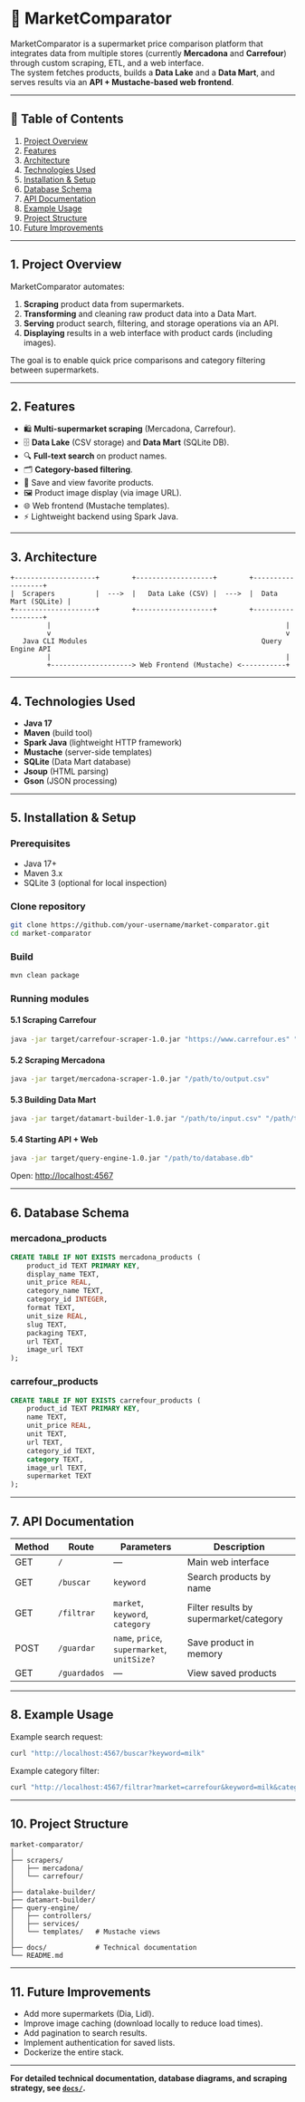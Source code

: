 # 🛒 MarketComparator

MarketComparator is a supermarket price comparison platform that integrates data from multiple stores (currently **Mercadona** and **Carrefour**) through custom scraping, ETL, and a web interface.  
The system fetches products, builds a **Data Lake** and a **Data Mart**, and serves results via an **API + Mustache-based web frontend**.

---

## 📑 Table of Contents
1. [Project Overview](#project-overview)
2. [Features](#features)
3. [Architecture](#architecture)
4. [Technologies Used](#technologies-used)
5. [Installation & Setup](#installation--setup)
6. [Database Schema](#database-schema)
7. [API Documentation](#api-documentation)
8. [Example Usage](#example-usage)
9. [Project Structure](#project-structure)
10. [Future Improvements](#future-improvements)

---

## 1. Project Overview

MarketComparator automates:
1. **Scraping** product data from supermarkets.
2. **Transforming** and cleaning raw product data into a Data Mart.
3. **Serving** product search, filtering, and storage operations via an API.
4. **Displaying** results in a web interface with product cards (including images).

The goal is to enable quick price comparisons and category filtering between supermarkets.

---

## 2. Features

- 🛍 **Multi-supermarket scraping** (Mercadona, Carrefour).
- 🗄 **Data Lake** (CSV storage) and **Data Mart** (SQLite DB).
- 🔍 **Full-text search** on product names.
- 🗂 **Category-based filtering**.
- 💾 Save and view favorite products.
- 🖼 Product image display (via image URL).
- 🌐 Web frontend (Mustache templates).
- ⚡ Lightweight backend using Spark Java.

---

## 3. Architecture

```
+--------------------+        +-------------------+        +------------------+
|  Scrapers          |  --->  |   Data Lake (CSV) |  --->  |  Data Mart (SQLite) |
+--------------------+        +-------------------+        +------------------+
         |                                                          |
         v                                                          v
   Java CLI Modules                                           Query Engine API
         |                                                          |
         +--------------------> Web Frontend (Mustache) <-----------+
```

---

## 4. Technologies Used

- **Java 17**
- **Maven** (build tool)
- **Spark Java** (lightweight HTTP framework)
- **Mustache** (server-side templates)
- **SQLite** (Data Mart database)
- **Jsoup** (HTML parsing)
- **Gson** (JSON processing)

---

## 5. Installation & Setup

### Prerequisites
- Java 17+
- Maven 3.x
- SQLite 3 (optional for local inspection)

### Clone repository
```bash
git clone https://github.com/your-username/market-comparator.git
cd market-comparator
```

### Build
```bash
mvn clean package
```

### Running modules

#### 5.1 Scraping Carrefour
```bash
java -jar target/carrefour-scraper-1.0.jar "https://www.carrefour.es" "/path/to/output.csv"
```

#### 5.2 Scraping Mercadona
```bash
java -jar target/mercadona-scraper-1.0.jar "/path/to/output.csv"
```

#### 5.3 Building Data Mart
```bash
java -jar target/datamart-builder-1.0.jar "/path/to/input.csv" "/path/to/database.db"
```

#### 5.4 Starting API + Web
```bash
java -jar target/query-engine-1.0.jar "/path/to/database.db"
```
Open: [http://localhost:4567](http://localhost:4567)

---

## 6. Database Schema

### mercadona_products
```sql
CREATE TABLE IF NOT EXISTS mercadona_products (
    product_id TEXT PRIMARY KEY,
    display_name TEXT,
    unit_price REAL,
    category_name TEXT,
    category_id INTEGER,
    format TEXT,
    unit_size REAL,
    slug TEXT,
    packaging TEXT,
    url TEXT,
    image_url TEXT
);
```

### carrefour_products
```sql
CREATE TABLE IF NOT EXISTS carrefour_products (
    product_id TEXT PRIMARY KEY,
    name TEXT,
    unit_price REAL,
    unit TEXT,
    url TEXT,
    category_id TEXT,
    category TEXT,
    image_url TEXT,
    supermarket TEXT
);
```

---

## 7. API Documentation

| Method | Route           | Parameters                              | Description                          |
|--------|----------------|-----------------------------------------|--------------------------------------|
| GET    | `/`            | —                                       | Main web interface                   |
| GET    | `/buscar`      | `keyword`                               | Search products by name               |
| GET    | `/filtrar`     | `market`, `keyword`, `category`         | Filter results by supermarket/category |
| POST   | `/guardar`     | `name`, `price`, `supermarket`, `unitSize?` | Save product in memory                |
| GET    | `/guardados`   | —                                       | View saved products                   |

---

## 8. Example Usage

Example search request:
```bash
curl "http://localhost:4567/buscar?keyword=milk"
```

Example category filter:
```bash
curl "http://localhost:4567/filtrar?market=carrefour&keyword=milk&category=Dairy"
```

---




## 10. Project Structure
```
market-comparator/
│
├── scrapers/
│   ├── mercadona/
│   └── carrefour/
│
├── datalake-builder/
├── datamart-builder/
├── query-engine/
│   ├── controllers/
│   ├── services/
│   └── templates/   # Mustache views
│
├── docs/            # Technical documentation
└── README.md
```

---

## 11. Future Improvements
- Add more supermarkets (Dia, Lidl).
- Improve image caching (download locally to reduce load times).
- Add pagination to search results.
- Implement authentication for saved lists.
- Dockerize the entire stack.

---


**For detailed technical documentation, database diagrams, and scraping strategy, see [`docs/`](docs/).**
